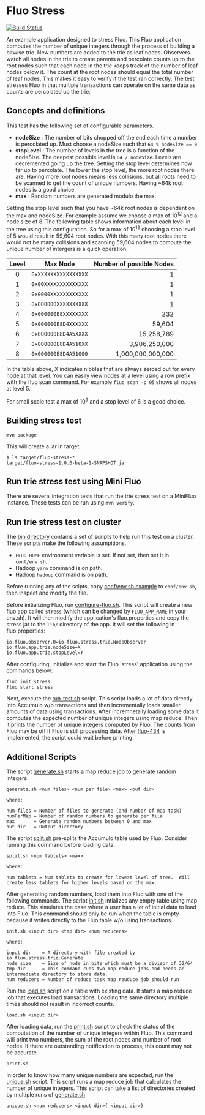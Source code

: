 
Fluo Stress
===========

[![Build Status](https://travis-ci.org/fluo-io/fluo-stress.svg?branch=master)](https://travis-ci.org/fluo-io/fluo-stress)

An example application designed to stress Fluo.  This Fluo application computes the 
number of unique integers through the process of building a bitwise trie.  New numbers
are added to the trie as leaf nodes.  Observers watch all nodes in the trie to create 
parents and percolate counts up to the root nodes such that each node in the trie keeps
track of the number of leaf nodes below it. The count at the root nodes should equal 
the total number of leaf nodes.  This makes it easy to verify if the test ran correctly. 
The test stresses Fluo in that multiple transactions can operate on the same data as 
counts are percolated up the trie.

Concepts and definitions
------------------------

This test has the following set of configurable parameters.

 * **nodeSize** : The number of bits chopped off the end each time a number is
   percolated up.  Must choose a nodeSize such that `64 % nodeSize == 0`
 * **stopLevel** : The number of levels in the tree is a function of the
   nodeSize.  The deepest possible level is `64 / nodeSize`.  Levels are
   decremented going up the tree.  Setting the stop level determines how far up
   to percolate.  The lower the stop level, the more root nodes there are.
   Having more root nodes means less collisions, but all roots need to be
   scanned to get the count of unique numbers.  Having ~64k root nodes is a
   good choice.  
 * **max** : Random numbers are generated modulo the max. 

Setting the stop level such that you have ~64k root nodes is dependent on the
max and nodeSize.  For example assume we choose a max of 10<sup>12</sup> and a
node size of 8.  The following table shows information about each level in the
tree using this configuration.  So for a max of 10<sup>12</sup> choosing a stop
level of 5 would result in 59,604 root nodes.  With this many root nodes there
would not be many collisions and scanning 59,604 nodes to compute the unique
number of intergers is a quick operation.

|Level|Max Node             |Number of possible Nodes|
|:---:|---------------------|-----------------------:|
|  0  |`0xXXXXXXXXXXXXXXXX` |                 1      |
|  1  |`0x00XXXXXXXXXXXXXX` |                 1      |
|  2  |`0x0000XXXXXXXXXXXX` |                 1      |
|  3  |`0x000000XXXXXXXXXX` |                 1      |
|  4  |`0x000000E8XXXXXXXX` |               232      |
|  5  |`0x000000E8D4XXXXXX` |            59,604      |
|  6  |`0x000000E8D4A5XXXX` |        15,258,789      |
|  7  |`0x000000E8D4A510XX` |     3,906,250,000      |
|  8  |`0x000000E8D4A51000` | 1,000,000,000,000      |

In the table above, X indicates nibbles that are always zeroed out for every
node at that level.  You can easily view nodes at a level using a row prefix
with the fluo scan command.  For example `fluo scan -p 05` shows all nodes at
level 5.

For small scale test a max of 10<sup>9</sup> and a stop level of 6 is a good
choice. 

Building stress test
--------------------

```
mvn package 
```

This will create a jar in target:

```
$ ls target/fluo-stress-*
target/fluo-stress-1.0.0-beta-1-SNAPSHOT.jar  
```

Run trie stress test using Mini Fluo
----------------------------------------

There are several integration tests that run the trie stress test on a MiniFluo instance.
These tests can be run using `mvn verify`.

Run trie stress test on cluster
-------------------------------

The [bin directory](/bin) contains a set of scripts to help run this test on a
cluster.  These scripts make the following assumpitions.

 * `FLUO_HOME` environment variable is set.  If not set, then set it in `conf/env.sh`.
 * Hadoop `yarn` command is on path.
 * Hadoop `hadoop` command is on path.


Before running any of the scipts, copy [conf/env.sh.example](/conf/env.sh.example) 
to `conf/env.sh`, then inspect and modify the file.

Before initializing Fluo, run [configure-fluo.sh](/bin/configure-fluo.sh).  This script
will create a new fluo app called `stress` (which can be changed by `FLUO_APP_NAME` in your 
env.sh).  It will then modify the application's fluo.properties and copy the stress jar
to the `lib/` directory of the app.  It will set the following in fluo.properties:

```
io.fluo.observer.0=io.fluo.stress.trie.NodeObserver
io.fluo.app.trie.nodeSize=X
io.fluo.app.trie.stopLevel=Y
```

After configuring, initialize and start the Fluo 'stress' application using the commands below:

```
fluo init stress
fluo start stress
```

Next, execute the [run-test.sh](/bin/run-test.sh) script.  This script loads a lot 
of data directly into Accumulo w/o transactions and then incrementally loads smaller
amounts of data using transactions.  After incremnetally loading some data it
computes the expected number of unique integers using map reduce.  Then it
prints the number of unique integers computed by Fluo.  The counts from Fluo
may be off if Fluo is still processing data.  After [fluo-434][1] is
implemented, the script could wait before printing.

Additional Scripts
------------------

The script [generate.sh](/bin/generate.sh) starts a map reduce job to generate
random integers.

```
generate.sh <num files> <num per file> <max> <out dir>

where:

num files = Number of files to generate (and number of map task)
numPerMap = Number of random numbers to generate per file
max       = Generate random numbers between 0 and max
out dir   = Output directory
```

The script [split.sh](/bin/split.sh) pre-splits the Accumulo table used by
Fluo.  Consider running this command before loading data.

```
split.sh <num tablets> <max>

where:

num tablets = Num tablets to create for lowest level of tree.  Will create less tablets for higher levels based on the max.
```
After generating random numbers, load them into Fluo with one of the following
commands.  The script [init.sh](/bin/init.sh) intializes any empty table using
map reduce.  This simulates the case where a user has a lot of initial data to
load into Fluo.  This command should only be run when the table is empty
because it writes directly to the Fluo table w/o using transactions.  

```
init.sh <input dir> <tmp dir> <num reducers>

where:

input dir    = A directory with file created by io.fluo.stress.trie.Generate
node size    = Size of node in bits which must be a divisor of 32/64
tmp dir      = This command runs two map reduce jobs and needs an intermediate directory to store data.
num reducers = Number of reduce task map reuduce job should run
```

Run the [load.sh](/bin/load.sh) script on a table with existing data. It starts
a map reduce job that executes load transactions.  Loading the same directory
multiple times should not result in incorrect counts.

```
load.sh <input dir>
```

After loading data, run the [print.sh](/bin/print.sh) script to check the
status of the computation of the number of unique integers within Fluo.  This
command will print two numbers, the sum of the root nodes and number of root
nodes.  If there are outstanding notification to process, this count may not be
accurate.

```
print.sh
```

In order to know how many unique numbers are expected, run the [unique.sh](/bin/unique.sh)
script.  This scrpt runs a map reduce job that calculates the number of
unique integers.  This script can take a list of directories created by
multiple runs of [generate.sh](/bin/generate.sh)

```
unique.sh <num reducers> <input dir>{ <input dir>}
```

[1]: https://github.com/fluo-io/fluo/issues/434

